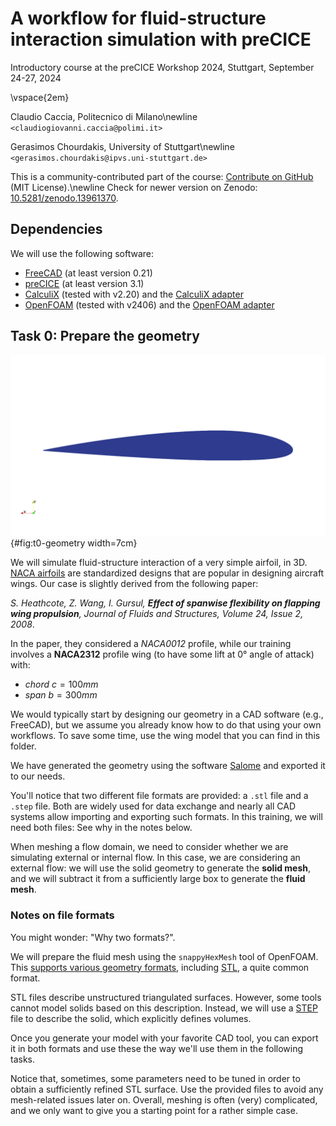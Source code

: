 # A workflow for fluid-structure interaction simulation with preCICE

Introductory course at the preCICE Workshop 2024, Stuttgart, September 24-27, 2024

\vspace{2em}

Claudio Caccia, Politecnico di Milano\newline `<claudiogiovanni.caccia@polimi.it>`

Gerasimos Chourdakis, University of Stuttgart\newline `<gerasimos.chourdakis@ipvs.uni-stuttgart.de>`

This is a community-contributed part of the course: [Contribute on GitHub](https://github.com/precice/community-training) (MIT License).\newline
Check for newer version on Zenodo: [10.5281/zenodo.13961370](https://doi.org/10.5281/zenodo.13961370).

## Dependencies

We will use the following software:

- [FreeCAD](https://www.freecad.org/) (at least version 0.21)
- [preCICE](https://precice.org/installation-overview.html) (at least version 3.1)
- [CalculiX](http://calculix.de/) (tested with v2.20) and the [CalculiX adapter](https://precice.org/adapter-calculix-overview.html)
- [OpenFOAM](https://www.openfoam.com/) (tested with v2406) and the [OpenFOAM adapter](https://precice.org/adapter-openfoam-overview.html)

## Task 0: Prepare the geometry

![Cross-section of the 3D wing geometry](images/wing_sect.png){#fig:t0-geometry width=7cm}

We will simulate fluid-structure interaction of a very simple airfoil, in 3D. [NACA airfoils](https://en.wikipedia.org/wiki/NACA_airfoil) are standardized designs that are popular in designing aircraft wings.
Our case is slightly derived from the following paper:

*S. Heathcote, Z. Wang, I. Gursul, **Effect of spanwise flexibility on flapping wing propulsion**, Journal of Fluids and Structures, Volume 24, Issue 2, 2008*.

In the paper, they considered a *NACA0012* profile, while our training involves a **NACA2312** profile wing (to have some lift at 0° angle of attack) with:

- *chord* $c=100mm$
- *span* $b=300mm$

We would typically start by designing our geometry in a CAD software (e.g., FreeCAD), but we assume you already know how to do that using your own workflows. To save some time, use the wing model that you can find in this folder.

We have generated the geometry using the software [Salome](https://www.salome-platform.org/) and exported it to our needs.

You'll notice that two different file formats are provided: a `.stl` file and a `.step` file. Both are widely used for data exchange and nearly all CAD systems allow importing and exporting such formats. In this training, we will need both files: See why in the notes below.

When meshing a flow domain, we need to consider whether we are simulating external or internal flow. In this case, we are considering an external flow: we will use the solid geometry to generate the **solid mesh**, and we will subtract it from a sufficiently large box to generate the **fluid mesh**.

### Notes on file formats

You might wonder: "Why two formats?".

We will prepare the fluid mesh using the `snappyHexMesh` tool of OpenFOAM. This [supports various geometry formats](https://www.openfoam.com/documentation/guides/latest/doc/guide-meshing-snappyhexmesh-geometry.html), including [STL](https://en.wikipedia.org/wiki/STL_(file_format)), a quite common format.

STL files describe unstructured triangulated surfaces. However, some tools cannot model solids based on this description. Instead, we will use a [STEP](https://en.wikipedia.org/wiki/ISO_10303-21) file to describe the solid, which explicitly defines volumes.

Once you generate your model with your favorite CAD tool, you can export it in both formats and use these the way we'll use them in the following tasks.

Notice that, sometimes, some parameters need to be tuned in order to obtain a sufficiently refined STL surface. Use the provided files to avoid any mesh-related issues later on. Overall, meshing is often (very) complicated, and we only want to give you a starting point for a rather simple case.
